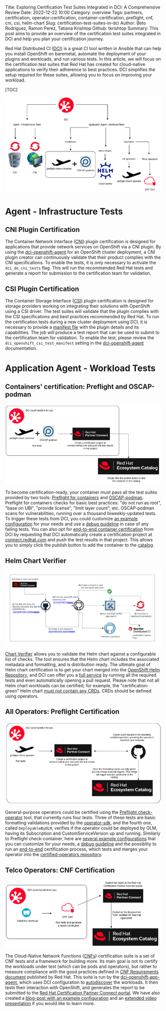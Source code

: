 Title: Exploring Certification Test Suites Integrated in DCI: A Comprehensive Review
Date: 2022-12-22 10:00
Category: overview
Tags: partners, certification, operator-certification, container-certification, preflight, cnf, cni, csi, helm-chart
Slug: certification-test-suites-in-dci
Author: Beto Rodriguez, Ramon Perez, Tatiana Krishtop
Github: tkrishtop
Summary: This post aims to provide an overview of the certification test suites integrated in DCI and help you plan your certification journey.

Red Hat Distributed CI ([DCI](introduction-to-the-red-hat-distributed-ci)) is a great CI tool written in Ansible that can help you install OpenShift on baremetal, automate the deployment of your plugins and workloads, and run various tests. In this article, we will focus on the certification test suites that Red Hat has created for cloud-native applications to verify their adherence to best practices. DCI simplifies the setup required for these suites, allowing you to focus on improving your workload.

[TOC]

![cert_suites](images/cert-suites-integrated-in-dci/cert_suites.png)

# Agent - Infrastructure Tests

## CNI Plugin Certification

The Container Network Interface ([CNI](https://redhat-connect.gitbook.io/openshift-badges/badges/container-network-interface-cni/overview)) plugin certification is designed for applications that provide network services on OpenShift via a CNI plugin. By using the [dci-openshift-agent](https://github.com/redhat-cip/dci-openshift-agent) for an OpenShift cluster deployment, a CNI plugin creator can continuously validate that their product complies with the CNI specifications. To enable the tests, it is only necessary to activate the `dci_do_cni_tests` flag. This will run the recommended Red Hat tests and generate a report for submission to the certification team for validation.

## CSI Plugin Certification

The Container Storage Interface ([CSI](https://redhat-connect.gitbook.io/openshift-badges/badges/container-storage-interface-csi-1/overview)) plugin certification is designed for storage providers working on integrating their solutions with OpenShift using a CSI driver. The test suites will validate that the plugin complies with the CSI specifications and best practices recommended by Red Hat. To run the certification tests during a new cluster deployment using DCI, it is necessary to provide a [manifest file](https://gist.github.com/bertinatto/4dab35cc4455f21b356a56c82b1fd0b4) with the plugin details and its capabilities. The job will produce a test report that can be used to submit to the certification team for validation. To enable the test, please review the `dci_openshift_csi_test_manifest` setting in the [dci-openshift-agent](https://github.com/redhat-cip/dci-openshift-agent) documentation.

# Application Agent - Workload Tests

## Containers' certification: Preflight and OSCAP-podman

![preflight_check_container](images/cert-suites-integrated-in-dci/preflight_check_container.png)

To become certification-ready, your container must pass all the test suites provided by two tools: [Preflight for containers](https://github.com/redhat-openshift-ecosystem/openshift-preflight/blob/main/docs/RECIPES.md#container-policy) and [OSCAP-podman](https://www.redhat.com/sysadmin/container-vulnerabilities-openscap). Preflight for containers checks for basic best practices: "do not run as root", "base on UBI", "provide license", "limit layer count", etc. OSCAP-podman scans for vulnerabilities, running over a thousand biweekly-updated tests. To trigger these tests from DCI, you could customize [an example configuration](https://github.com/redhatci/ansible-collection-redhatci-ocp/tree/main/roles/preflight#certification-of-standalone-containers) for your needs and use a [debug guideline](preflight-integration-in-dci.html#debug-test-results-using-dci-ui) in case of any failing tests. You can also opt for [end-to-end container certification](preflight-integration-in-dci.html#end-to-end-certification-of-container-images-with-dci) from DCI by requesting that DCI automatically create a certification project at [connect.redhat.com](https://connect.redhat.com) and push the test results in that project. This allows you to simply click the publish button to add the container to the [catalog](https://catalog.redhat.com/software).

## Helm Chart Verifier

![helm_cert](images/cert-suites-integrated-in-dci/helm_cert.png)

[Chart Verifier](https://github.com/redhat-certification/chart-verifier) allows you to validate the Helm chart against a configurable list of checks. The tool ensures that the Helm chart includes the associated metadata and formatting, and is distribution ready. The ultimate goal of Helm chart certification is to get your chart merged into the [OpenShift Helm Repository](https://github.com/openshift-helm-charts), and DCI can offer you a [full service](https://github.com/redhatci/ansible-collection-redhatci-ocp/tree/main/roles/chart_verifier) by running all the required tests and even automatically opening a pull request. Please note that not all Helm chart workloads can be certified; for example, the "certification-green" Helm chart [must not contain any CRDs](https://github.com/redhat-certification/chart-verifier/blob/main/docs/helm-chart-troubleshooting.md#not-contains-crds-v10). CRDs should be defined using operators.

## All Operators: Preflight Certification

![preflight_check_operator](images/cert-suites-integrated-in-dci/preflight_check_operator.png)

General-purpose operators could be certified using the [Preflight check-operator](https://github.com/redhat-openshift-ecosystem/openshift-preflight/blob/main/docs/RECIPES.md#operator-policy) tool, that currently runs four tests. Three of these tests are basic formatting validations provided by the [operator-sdk](https://github.com/operator-framework/operator-sdk), and the fourth one, called `DeployableByOLM`, verifies if the operator could be deployed by OLM, having its Subscription and CustomServiceVersion up and running. Similarly to Preflight check-container, here are [several example configurations](preflight-integration-in-dci.html#how-to-run-certification-tests-with-dci) that you can customize for your needs, a [debug guideline](preflight-integration-in-dci.html#debug-test-results-using-dci-ui) and the possiblity to run an [end-to-end](preflight-integration-in-dci.html#end-to-end-certification-of-operators-with-dci) certification process, which tests and merges your operator into the [certified-operators repository](https://github.com/redhat-openshift-ecosystem/certified-operators).

## Telco Operators: CNF Certification

![cnf_cert](images/cert-suites-integrated-in-dci/cnf_cert.png)

The Cloud-Native Network Functions ([CNFs](https://github.com/test-network-function/cnf-certification-test)) certification suite is a set of CNF tests and a framework for building more. Its main goal is not to certify the workloads under test (which can be pods and operators), but rather to measure compliance with the good practices defined in [CNF Requirements document](https://connect.redhat.com/sites/default/files/2022-05/Cloud%20Native%20Network%20Function%20Requirements%201-3.pdf) published by Red Hat. This suite is run by the [dci-openshift-app-agent](https://github.com/redhat-cip/dci-openshift-app-agent), which uses DCI configuration to [autodiscover](https://github.com/redhatci/ansible-collection-redhatci-ocp/tree/main/roles/cnf_cert) the workloads. It then tests their interaction with OpenShift, and generates the report to be submitted to the [Red Hat Certification Partner Connect portal](https://rhcert.connect.redhat.com/). We have also created a [blog-post with an example configuration](cnf-cert-suite-with-dci-openshift-app-agent.html) and an [extended video presentation](https://drive.google.com/file/d/12Hyl5I_nm-1uF-ouCZgFVj9S7BPYleTF/view) if you would like to learn more.
